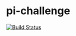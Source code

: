 # pi-challenge

[![Build Status](http://ec2-3-73-123-204.eu-central-1.compute.amazonaws.com:8080/buildStatus/icon?job=pi-challenge)](http://ec2-3-73-123-204.eu-central-1.compute.amazonaws.com:8080/job/pi-challenge/)
